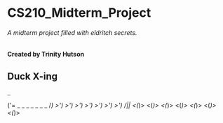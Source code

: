 # CS210_Midterm_Project
###### A midterm project filled with eldritch secrets.

#### Created by Trinity Hutson

## Duck X-ing
    _
   ('=   _     _     _     _     _     _     _
   /_)  >')   >')   >')   >')   >')   >')   >')
  /||  <(_)> <(_)> <(_)> <(_)> <(_)> <(_)> <(_)>
